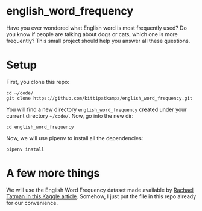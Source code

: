 # english_word_frequency

Have you ever wondered what English word is most frequently used? Do you know if people are talking about dogs or cats, which one is more frequently? This small project should help you answer all these questions.

# Setup
First, you clone this repo:
```
cd ~/code/
git clone https://github.com/kittipatkampa/english_word_frequency.git
```

You will find a new directory `english_word_frequency` created under your current directory `~/code/`. Now, go into the new dir:
```
cd english_word_frequency
```

Now, we will use pipenv to install all the dependencies:
```
pipenv install
```

# A few more things
We will use the English Word Frequency dataset made available by [Rachael Tatman in this Kaggle article](https://www.kaggle.com/datasets/rtatman/english-word-frequency?resource=download). Somehow, I just put the file in this repo already for our convenience.
